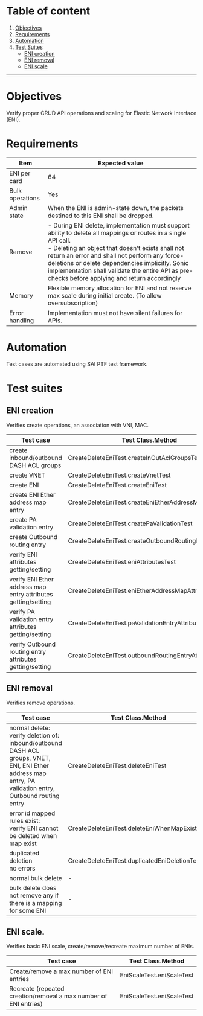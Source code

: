 # Table of content

1. [Objectives](#objectives)
2. [Requirements](#requirements)
3. [Automation](#automation)
4. [Test Suites](#test-suites)
    - [ENI creation](#eni-creation)
    - [ENI removal](#eni-removal)
    - [ENI scale](#eni-scale)

---

# Objectives

Verify proper CRUD API operations and scaling for Elastic Network Interface (ENI).

# Requirements

| Item |	Expected value
|---|---
| ENI per card | 64
| Bulk operations | Yes
| Admin state | When the ENI is admin-state down, the packets destined to this ENI shall be dropped.
| Remove | - During ENI delete, implementation must support ability to delete all mappings or routes in a single API call.<br>- Deleting an object that doesn't exists shall not return an error and shall not perform any force-deletions or delete dependencies implicitly. Sonic implementation shall validate the entire API as pre-checks before applying and return accordingly
| Memory | Flexible memory allocation for ENI and not reserve max scale during initial create. (To allow oversubscription)
| Error handling | Implementation must not have silent failures for APIs.

# Automation

Test cases are automated using SAI PTF test framework.

# Test suites

## ENI creation

Verifies create operations, an association with VNI, MAC.

| Test case | Test Class.Method
| --- | ---
| create inbound/outbound DASH ACL groups | CreateDeleteEniTest.createInOutAclGroupsTest
| create VNET | CreateDeleteEniTest.createVnetTest
| create ENI | CreateDeleteEniTest.createEniTest
| create ENI Ether address map entry | CreateDeleteEniTest.createEniEtherAddressMapTest
| create PA validation entry | CreateDeleteEniTest.createPaValidationTest
| create Outbound routing entry | CreateDeleteEniTest.createOutboundRoutingEntryTest
| verify ENI attributes getting/setting | CreateDeleteEniTest.eniAttributesTest
| verify ENI Ether address map entry attributes getting/setting | CreateDeleteEniTest.eniEtherAddressMapAttributesTest
| verify PA validation entry attributes getting/setting | CreateDeleteEniTest.paValidationEntryAttributesTest
| verify Outbound routing entry attributes getting/setting | CreateDeleteEniTest.outboundRoutingEntryAttributesTest
    
## ENI removal

Verifies remove operations.

| Test case | Test Class.Method
| --- | ---
| normal delete:<br>verify deletion of: inbound/outbound DASH ACL groups, VNET, ENI, ENI Ether address map entry, PA validation entry, Outbound routing entry | CreateDeleteEniTest.deleteEniTest
| error id mapped rules exist:<br>verify ENI cannot be deleted when map exist | CreateDeleteEniTest.deleteEniWhenMapExistTest
| duplicated deletion<br>no errors | CreateDeleteEniTest.duplicatedEniDeletionTest 
| normal bulk delete | -
| bulk delete does not remove any if there is a mapping for some ENI | -

## ENI scale. 

Verifies basic ENI scale, create/remove/recreate maximum number of ENIs.

| Test case | Test Class.Method
| --- | ---
| Create/remove a max number of ENI entries | EniScaleTest.eniScaleTest
| Recreate (repeated creation/removal a max number of ENI entries) | EniScaleTest.eniScaleTest
